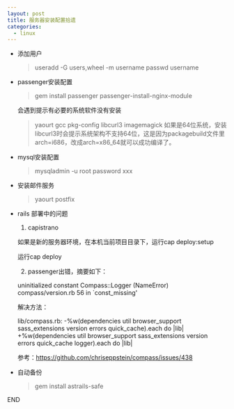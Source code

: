 ```yaml
---
layout: post
title: 服务器安装配置拾遗
categories:
  - linux
---
```


* 添加用户

  > useradd -G users,wheel -m username
  > passwd username

* passenger安装配置

  > gem install passenger
  > passenger-install-nginx-module

  会遇到提示有必要的系统软件没有安装
  > yaourt gcc pkg-config libcurl3 imagemagick
  如果是64位系统，安装libcurl3时会提示系统架构不支持64位，这是因为packagebuild文件里arch=i686，改成arch=x86\_64就可以成功编译了。

* mysql安装配置

  > mysqladmin -u root password xxx

* 安装邮件服务

  > yaourt postfix

* rails 部署中的问题

  1. capistrano

    如果是新的服务器环境，在本机当前项目目录下，运行cap deploy:setup

    运行cap deploy
  
  2. passenger出错，摘要如下：

    uninitialized constant Compass::Logger (NameError)
    compass/version.rb 56 in `const_missing'

    解决方法：

    lib/compass.rb:
    -%w(dependencies util browser_support sass_extensions version errors quick_cache).each do |lib|
    +%w(dependencies util browser_support sass_extensions version errors quick_cache logger).each do |lib|
    
    参考：https://github.com/chriseppstein/compass/issues/438

* 自动备份

  > gem install astrails-safe

END
